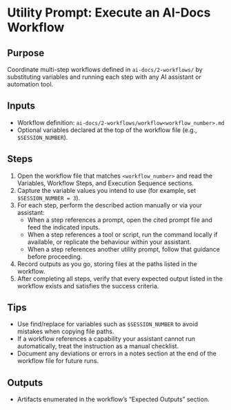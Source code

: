 # Utility Prompt: Execute an AI-Docs Workflow

## Purpose
Coordinate multi-step workflows defined in `ai-docs/2-workflows/` by substituting variables and running each step with any AI assistant or automation tool.

## Inputs
- Workflow definition: `ai-docs/2-workflows/workflow<workflow_number>.md`
- Optional variables declared at the top of the workflow file (e.g., `$SESSION_NUMBER`).

## Steps
1. Open the workflow file that matches `<workflow_number>` and read the Variables, Workflow Steps, and Execution Sequence sections.
2. Capture the variable values you intend to use (for example, set `$SESSION_NUMBER = 3`).
3. For each step, perform the described action manually or via your assistant:
   - When a step references a prompt, open the cited prompt file and feed the indicated inputs.
   - When a step references a tool or script, run the command locally if available, or replicate the behaviour within your assistant.
   - When a step references another utility prompt, follow that guidance before proceeding.
4. Record outputs as you go, storing files at the paths listed in the workflow.
5. After completing all steps, verify that every expected output listed in the workflow exists and satisfies the success criteria.

## Tips
- Use find/replace for variables such as `$SESSION_NUMBER` to avoid mistakes when copying file paths.
- If a workflow references a capability your assistant cannot run automatically, treat the instruction as a manual checklist.
- Document any deviations or errors in a notes section at the end of the workflow file for future runs.

## Outputs
- Artifacts enumerated in the workflow’s “Expected Outputs” section.
